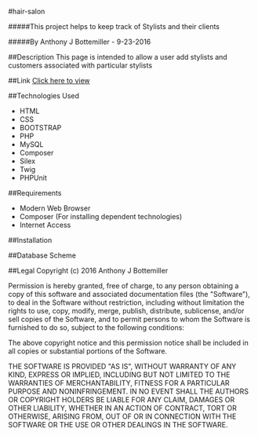 #hair-salon

#####This project helps to keep track of Stylists and their clients

#####By Anthony J Bottemiller - 9-23-2016

##Description
This page is intended to allow a user add stylists and customers associated with particular stylists

##Link
[Click here to view](http://www.anthonybottemiller.com)

##Technologies Used
* HTML
* CSS
* BOOTSTRAP
* PHP
* MySQL
* Composer
* Silex
* Twig
* PHPUnit

##Requirements
* Modern Web Browser
* Composer (For installing dependent technologies)
* Internet Access

##Installation

##Database Scheme

##Legal
Copyright (c) 2016 Anthony J Bottemiller

Permission is hereby granted, free of charge, to any person obtaining a copy of this software and associated documentation files (the "Software"), to deal in the Software without restriction, including without limitation the rights to use, copy, modify, merge, publish, distribute, sublicense, and/or sell copies of the Software, and to permit persons to whom the Software is furnished to do so, subject to the following conditions:

The above copyright notice and this permission notice shall be included in all copies or substantial portions of the Software.

THE SOFTWARE IS PROVIDED "AS IS", WITHOUT WARRANTY OF ANY KIND, EXPRESS OR IMPLIED, INCLUDING BUT NOT LIMITED TO THE WARRANTIES OF MERCHANTABILITY, FITNESS FOR A PARTICULAR PURPOSE AND NONINFRINGEMENT. IN NO EVENT SHALL THE AUTHORS OR COPYRIGHT HOLDERS BE LIABLE FOR ANY CLAIM, DAMAGES OR OTHER LIABILITY, WHETHER IN AN ACTION OF CONTRACT, TORT OR OTHERWISE, ARISING FROM, OUT OF OR IN CONNECTION WITH THE SOFTWARE OR THE USE OR OTHER DEALINGS IN THE SOFTWARE.
